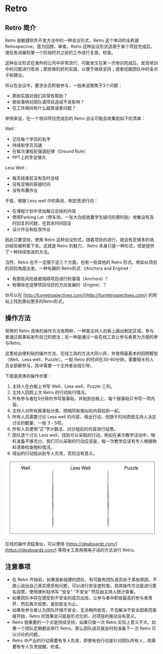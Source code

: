 Retro 
===

## Retro 简介

Retro 是敏捷软件开发方法中的一种会议形式，Retro 这个单词的全称是 Retrospective，意为回顾、审查。Retro 这种会议形式适用于某个项目完成后，或任务进展到某一个阶段时对之前的工作进行复盘、检查。

这种会议形式在海外的公司中非常流行，可能发生在某一次培训完成后，发现培训中的问题进行改进；那些做的好的实践，以便于继续坚持；或者挖掘团队中的金点子和建议。

所以在会议中，要求全员积极参与，一般来说聚焦于3个问题：

- 那些实践对我们非常有帮助？
- 那些事例对团队或项目造成不良影响？
- 在工作期间有什么疑惑或者问题？

举例来说，在一个培训项目完成后的 Retro 会议可能会收集到如下的清单：

Well：

- 记住每个学员的名字
- 持续和学员沟通
- 在每次课程前强调纪律（Ground Rule）
- PPT上的字足够大

Less Well：

- 每天结束前没有及时总结
- 没有足够的答疑时间
- 没有布置作业

于是，根据 Less well 中的条目，制定改进行动：

- 在课程计划中添加每日总结的内容
- 使用Parking Lot（停车场，一张大白纸放置学生疑问的便利贴）收集没有及时回复的问题，在其余时间回复
- 设计作业和批改作业

因此只要坚持，使用 Retro 这种会议形式，随着项目的进行，就会有足够多的培训经验被积累下来。这就是 Retro 的魅力， Retro 本身只是一种形式，但是提供了一种持续改进的方法。

当然，Retro 也不一定限于这三个方面，也有一些其他的 Retro 形式。例如从项目的风险角度出发，一种有趣的 Retro形式 《Anchors and Engine》：

- 有那些风险或者阻碍项目进行的事情（Anchors）?
- 有哪些在促使项目往好的方向发展的（Engine）？

你可以在 [http://funretrospectives.com/](http://funretrospectives.com/) 的网站上找到类似更多的Retro形式。

## 操作方法

常用的 Retro 具体的操作方法有两种，一种是主持人白板上画出制定区域，参与者通过报事贴发布自己的想法；另一种是通过一些在线工具让参与者更为方便的参与Retro。

这里给出便利贴的操作方法，在线工具的方法大同小异，并使用最基本的回顾模型（Well、Less well、Puzzle）。一般 Retro 的时间在30-60分钟，需要相关的人员全部都参与，其中需要一个主持者全程引导。

下面是具体的操作步骤：

1. 主持人在白板上书写 Well、Less well、Puzzle 三列。
2. 主持人回顾上次 Retro 的行动执行情况。
3. 所有参与者在5分钟内书写报事贴，并贴到白板上，每个报事贴只书写一项内容。
4. 主持人对所有报事贴分类，把相同和类似的内容贴到一起。
5. 所有人员需要讨论 Less well 的内容，得出行动，但限于时间原因主持人决定讨论的数量，一般 3 - 5项。
6. 所有人员使用“正”字计数法，对分组后的内容进行投票。
7. 团队逐个讨论 Less well，找到可以采取的行动。例如在某次教学活动中，物料准备不够充分，我们可以采取的行动应该是，每一次教学应该有专人根据物料清单检查物料情况。
8. 得出的行动指派到专人负责，否则没有意义。

![一个最普通的 Retro 模式](../images/retro-simple-pattern.png)

在线的操作流程类似，可以使用 [https://ideaboardz.com/](https://ideaboardz.com/) 等相关工具用用电子话的方式进行 Retro。

## 注意事项

- 在 Retro 开始前，如果是新组建的团队，有可能有团队成员处于某些原因，不放心说出自己真实感受和问题，可以进行安全度检查。具体操作方法是进行匿名投票，使用便利贴书写 “安全” “不安全” 然后由主持人统计查看。
- 如果团队中存在感受到不安全的成员出现，让参与者中职级最高的参与者离开，然后再次投票，直到安全为止。
- 如果有参与者认为团队环境不安全，无法畅所欲言，不去解决不安全因素而直接开始，Retro 的效果会只能是形式化的，对项目的推动没有意义。
- Retro 很重要的一个点是持续坚持，如果只做一次 Retro 实际上意义不大。如果一个团队定期都会举行 Retro，那么团队成员就会时刻准备下一次 Retro 可以讨论的问题。
- Retro 中产出的行动需要有专人负责，即使有些行动是针对团队所有人，但需要有专人负责提醒、检查。
